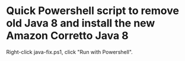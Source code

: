 # Quick Powershell script to remove old Java 8 and install the new Amazon Corretto Java 8

Right-click java-fix.ps1, click "Run with Powershell".
